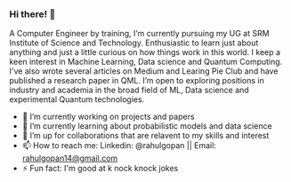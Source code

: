 ### Hi there! 👋

A Computer Engineer by training, I’m currently pursuing my UG at SRM Institute of Science and Technology. Enthusiastic to learn just about anything and just a little curious on how things work in this world. I keep a keen interest in Machine Learning, Data science and Quantum Computing. I've also wrote several articles on Medium and Learing Pie Club and have published a research paper in QML. I’m open to exploring positions in industry and academia in the broad field of ML, Data science and experimental Quantum technologies.

- 🔭 I’m currently working on projects and papers
- 🌱 I’m currently learning about probabilistic models and data science
- 👯 I’m up for collaborations that are relavent to my skills and interest
- 📫 How to reach me: Linkedin: @rahulgopan || Email: rahulgopan14@gmail.com
- ⚡ Fun fact: I'm good at k nock knock jokes
